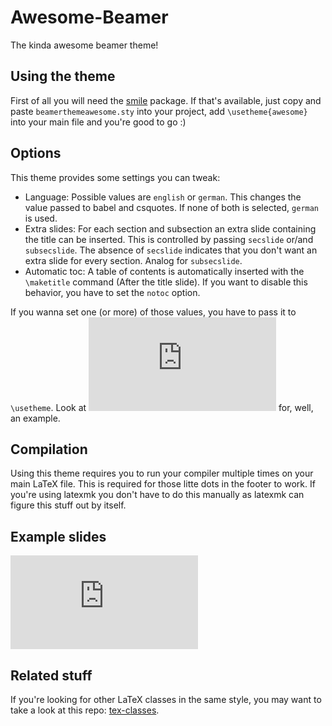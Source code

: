# Awesome-Beamer
The kinda awesome beamer theme!

## Using the theme
First of all you will need the [smile](https://github.com/LukasPietzschmann/smile) package. If that's available, just copy and paste `beamerthemeawesome.sty` into your project, add `\usetheme{awesome}` into your main file and you're good to go :)

## Options
This theme provides some settings you can tweak:
- Language: Possible values are `english` or `german`. This changes the value passed to babel and csquotes. If none of both is selected, `german` is used.
- Extra slides: For each section and subsection an extra slide containing the title can be inserted. This is controlled by passing `secslide` or/and `subsecslide`. The absence of `secslide` indicates that you don't want an extra slide for every section. Analog for `subsecslide`.
- Automatic toc: A table of contents is automatically inserted with the `\maketitle` command (After the title slide). If you want to disable this behavior, you have to set the `notoc` option.

If you wanna set one (or more) of those values, you have to pass it to `\usetheme`. Look at ![example.tex](https://github.com/LukasPietzschmann/awesome-beamer/blob/master/example.tex) for, well, an example.

## Compilation
Using this theme requires you to run your compiler multiple times on your main LaTeX file. This is required for those litte dots in the footer to work.
If you're using latexmk you don't have to do this manually as latexmk can figure this stuff out by itself.


## Example slides
![example.pdf](https://github.com/LukasPietzschmann/awesome-beamer/blob/master/example.pdf)

## Related stuff
If you're looking for other LaTeX classes in the same style, you may want to take a look at this repo: [tex-classes](https://github.com/LukasPietzschmann/tex-classes).
